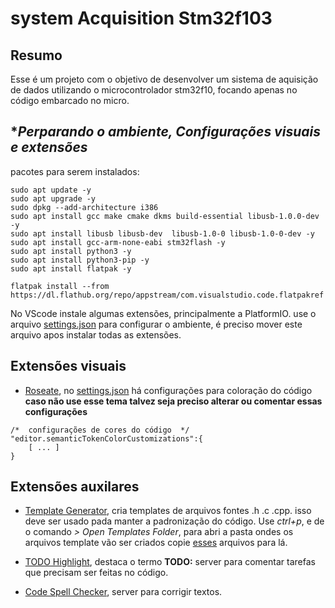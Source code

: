 # system Acquisition Stm32f103

## Resumo
Esse é um projeto com o objetivo de desenvolver um sistema de aquisição de dados utilizando o microcontrolador stm32f10, focando apenas no código embarcado no micro.


## **Perparando o ambiente, Configurações visuais e extensões*

pacotes para serem instalados:

```
sudo apt update -y
sudo apt upgrade -y
sudo dpkg --add-architecture i386
sudo apt install gcc make cmake dkms build-essential libusb-1.0.0-dev -y
sudo apt install libusb libusb-dev  libusb-1.0-0 libusb-1.0-0-dev -y
sudo apt install gcc-arm-none-eabi stm32flash -y
sudo apt install python3 -y
sudo apt install python3-pip -y
sudo apt install flatpak -y

flatpak install --from https://dl.flathub.org/repo/appstream/com.visualstudio.code.flatpakref

```
No VScode instale algumas extensões, principalmente a PlatformIO. use o arquivo [settings.json](./config/settings.json) para configurar o ambiente, é preciso mover este arquivo apos instalar todas as extensões.



## Extensões visuais

* [Roseate](https://marketplace.visualstudio.com/items?itemName=endorfina.roseate), no [settings.json](./settings.json) há configurações para coloração do código **caso não use esse tema talvez seja preciso alterar ou comentar essas configurações**  
```
/*  configurações de cores do código  */
"editor.semanticTokenColorCustomizations":{
	[ ... ]
}
```

## Extensões auxilares
* [Template Generator](https://marketplace.visualstudio.com/items?itemName=prui.template-generator-vscode), cria templates de arquivos fontes .h .c .cpp. isso deve ser usado pada manter a padronização do código. Use  *ctrl+p*, e de o comando *> Open Templates Folder*, para abri a pasta ondes os arquivos template vão ser criados copie [esses](./config/templates/) arquivos para lá.

* [TODO Highlight](https://marketplace.visualstudio.com/items?itemName=wayou.vscode-todo-highlight), destaca o termo **TODO:**
server para comentar tarefas que precisam ser feitas no código.

* [Code Spell Checker](https://marketplace.visualstudio.com/items?itemName=streetsidesoftware.code-spell-checker), server para corrigir textos.
